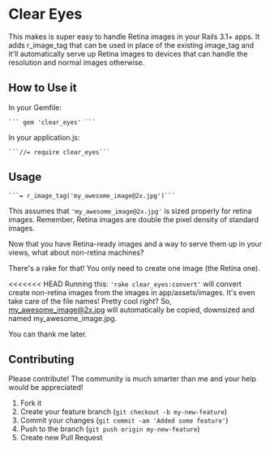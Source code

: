# Clear Eyes

This makes is super easy to handle Retina images in your Rails 3.1+ apps. It adds r_image_tag that can be used in place of the existing image_tag and it'll automatically serve up Retina images to devices that can handle the resolution and normal images otherwise.

## How to Use it

In your Gemfile:

    ``` gem 'clear_eyes' ```

In your application.js:

    ```//= require clear_eyes```

## Usage
    ```= r_image_tag('my_awesome_image@2x.jpg')```

This assumes that ```'my_awesome_image@2x.jpg'``` is sized properly for retina images. Remember, Retina images are double the pixel density of standard images.

Now that you have Retina-ready images and a way to serve them up in your views, what about non-retina machines?

There's a rake for that! You only need to create one image (the Retina one).

<<<<<<< HEAD
Running this: ```'rake clear_eyes:convert'``` will convert create non-retina images from the images in app/assets/images. It's even take care of the file names! Pretty cool right? So, my_awesome_image@2x.jpg will automatically be copied, downsized and named my_awesome_image.jpg.

You can thank me later.

## Contributing

Please contribute! The community is much smarter than me and your help would be appreciated!

1. Fork it
2. Create your feature branch (`git checkout -b my-new-feature`)
3. Commit your changes (`git commit -am 'Added some feature'`)
4. Push to the branch (`git push origin my-new-feature`)
5. Create new Pull Request
